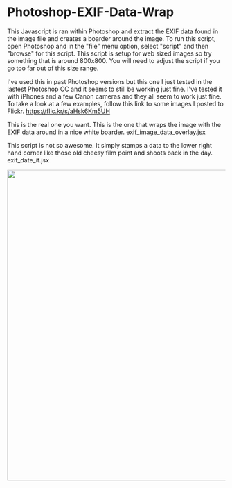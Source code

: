 Photoshop-EXIF-Data-Wrap
========================

This Javascript is ran within Photoshop and extract the EXIF data found in the image file and creates a boarder around the image.  To run this script, open Photoshop and in the "file" menu option, select "script" and then "browse" for this script.  This script is setup for web sized images so try something that is around 800x800.  You will need to adjust the script if you go too far out of this size range. 

I've used this in past Photoshop versions but this one I just tested in the lastest Photoshop CC and it seems to still be working just fine.  I've tested it with iPhones and a few Canon cameras and they all seem to work just fine.  To take a look at a few examples, follow this link to some images I posted to Flickr.
https://flic.kr/s/aHsk6Km5UH

This is the real one you want.  This is the one that wraps the image with the EXIF data around in a nice white boarder.
exif_image_data_overlay.jsx

This script is not so awesome.  It simply stamps a data to the lower right hand corner like those old cheesy film point and shoots back in the day.
exif_date_it.jsx


<img src="https://flic.kr/p/qDZLhp" width="941" height="716"></img>

